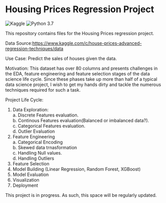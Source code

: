# Housing Prices Regression Project <br>
![Kaggle](https://img.shields.io/badge/Dataset-Kaggle-blue.svg) ![Python 3.7](https://upload.wikimedia.org/wikipedia/commons/f/fc/Blue_Python_3.7_Shield_Badge.svg)

This repository contains files for the Housing Prices regression project.

Data Source:https://www.kaggle.com/c/house-prices-advanced-regression-techniques/data

Use Case: Predict the sales of houses given the data.

Motivation: This dataset has over 80 columns and presents challenges in the EDA, feature engineering and feature selection stages of the data science life cycle. Since these phases take up more than half of a typical data science project, I wish to get my hands dirty and tackle the numerous techniques required for such a task.

Project Life Cycle:
1. Data Exploration:<br>
  a. Discrete Features evaluation.<br>
  b. Continous Features evaluation(Balanced or imbalanced data?).<br>
  c. Categorical Features evaluation.<br>
  d. Outlier Evaluation<br>
2. Feature Engineering<br>
  a. Categorical Encoding<br>
  b. Skewed data trnasformation<br>
  c. Handling Null values.  <br>
  d. Handling Outliers<br>
3. Feature Selection<br>
4. Model Building (Linear Regression, Random Forest, XGBoost)<br>
5. Model Evaluation<br>
6. Visualization<br>
7. Deployment<br>

This project is in progress. As such, this space will be regularly updated.
 
